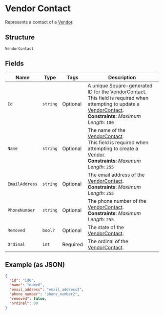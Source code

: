 
# Vendor Contact

Represents a contact of a [Vendor](../../doc/models/vendor.md).

## Structure

`VendorContact`

## Fields

| Name | Type | Tags | Description |
|  --- | --- | --- | --- |
| `Id` | `string` | Optional | A unique Square-generated ID for the [VendorContact](../../doc/models/vendor-contact.md).<br>This field is required when attempting to update a [VendorContact](../../doc/models/vendor-contact.md).<br>**Constraints**: *Maximum Length*: `100` |
| `Name` | `string` | Optional | The name of the [VendorContact](../../doc/models/vendor-contact.md).<br>This field is required when attempting to create a [Vendor](../../doc/models/vendor.md).<br>**Constraints**: *Maximum Length*: `255` |
| `EmailAddress` | `string` | Optional | The email address of the [VendorContact](../../doc/models/vendor-contact.md).<br>**Constraints**: *Maximum Length*: `255` |
| `PhoneNumber` | `string` | Optional | The phone number of the [VendorContact](../../doc/models/vendor-contact.md).<br>**Constraints**: *Maximum Length*: `255` |
| `Removed` | `bool?` | Optional | The state of the [VendorContact](../../doc/models/vendor-contact.md). |
| `Ordinal` | `int` | Required | The ordinal of the [VendorContact](../../doc/models/vendor-contact.md). |

## Example (as JSON)

```json
{
  "id": "id0",
  "name": "name0",
  "email_address": "email_address2",
  "phone_number": "phone_number2",
  "removed": false,
  "ordinal": 80
}
```

